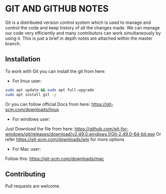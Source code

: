 # GIT AND GITHUB NOTES

Git is a distributed version control system which is used to manage and control the code and keep history of all the changes made. We can manage our code very efficiently and many contributors can work simultaneously by using it. This is just a brief in depth notes are attached within the master branch. 

## Installation
To work with Git you can install the git from here:

- For linux user:
```bash
sudo apt update && sudo apt full-upgrade
sudo apt install git -y

```

Or you can follow official Docs from here:  https://git-scm.com/downloads/linux


- For windows user:

Just Download the file from here: https://github.com/git-for-windows/git/releases/download/v2.49.0.windows.1/Git-2.49.0-64-bit.exe
Or refer https://git-scm.com/downloads/win for more options

- For Mac user:

Follow this: https://git-scm.com/downloads/mac


## Contributing

Pull requests are welcome. 


